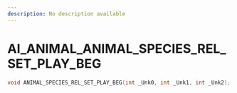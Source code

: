 ```yaml
---
description: No description available 
---
```


# AI_ANIMAL\_ANIMAL_SPECIES_REL_SET_PLAY_BEG

```cpp
void ANIMAL_SPECIES_REL_SET_PLAY_BEG(int _Unk0, int _Unk1, int _Unk2);
```